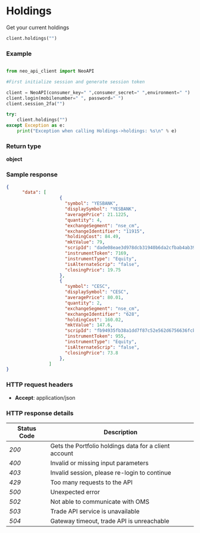 # **Holdings**
Get your current holdings

```python
client.holdings("")
```

### Example

```python

from neo_api_client import NeoAPI

#First initialize session and generate session token

client = NeoAPI(consumer_key=" ",consumer_secret=" ",environment=" ")
client.login(mobilenumber=" ", password=" ")
client.session_2fa("")

try:
    client.holdings("")
except Exception as e:
    print("Exception when calling Holdings->holdings: %s\n" % e)
```

### Return type

**object**

### Sample response
```json
{
      "data": [
                    {
                      "symbol": "YESBANK",
                      "displaySymbol": "YESBANK",
                      "averagePrice": 21.1225,
                      "quantity": 4,
                      "exchangeSegment": "nse_cm",
                      "exchangeIdentifier": "11915",
                      "holdingCost": 84.49,
                      "mktValue": 79,
                      "scripId": "dade08eae3d978dcb31940b6da2cfbab4ab395d3",
                      "instrumentToken": 7169,
                      "instrumentType": "Equity",
                      "isAlternateScrip": "false",
                      "closingPrice": 19.75
                    },
                    {
                      "symbol": "CESC",
                      "displaySymbol": "CESC",
                      "averagePrice": 80.01,
                      "quantity": 2,
                      "exchangeSegment": "nse_cm",
                      "exchangeIdentifier": "628",
                      "holdingCost": 160.02,
                      "mktValue": 147.6,
                      "scripId": "fb94935fb38a1dd7f87c52e562d6756636fcb7f3",
                      "instrumentToken": 955,
                      "instrumentType": "Equity",
                      "isAlternateScrip": "false",
                      "closingPrice": 73.8
                    },
                ]
}           

```

### HTTP request headers

 - **Accept**: application/json


### HTTP response details
| Status Code | Description                                           |
|-------------|-------------------------------------------------------|
| *200*       | Gets the Portfolio holdings data for a client account |
| *400*       | Invalid or missing input parameters                   |
| *403*       | Invalid session, please re-login to continue          |
| *429*       | Too many requests to the API                          |
| *500*       | Unexpected error                                      |
| *502*       | Not able to communicate with OMS                      |
| *503*       | Trade API service is unavailable                      |
| *504*       | Gateway timeout, trade API is unreachable             |
